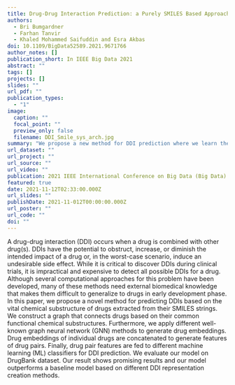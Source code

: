 ```yaml
---
title: Drug-Drug Interaction Prediction: a Purely SMILES Based Approach
authors:
  - Bri Bumgardner
  - Farhan Tanvir
  - Khaled Mohammed Saifuddin and Esra Akbas
doi: 10.1109/BigData52589.2021.9671766
author_notes: []
publication_short: In IEEE Big Data 2021
abstract: ""
tags: []
projects: []
slides: ""
url_pdf: ""
publication_types:
  - "1"
image:
  caption: ""
  focal_point: ""
  preview_only: false
  filename: DDI_Smile_sys_arch.jpg
summary: "We propose a new method for DDI prediction where we learn the representation of drugs by considering only drugs’ chemical structures and their similarities. We consider two drugs to be similar if they have similar functional sub-structure (i.e., functional groups). Instead of using whole chemical structures of drugs to measure their similarities, we use frequent substructures in them."
url_dataset: ""
url_project: ""
url_source: ""
url_video: ""
publication: 2021 IEEE International Conference on Big Data (Big Data)
featured: true
date: 2021-11-12T02:33:00.000Z
url_slides: ""
publishDate: 2021-11-012T00:00:00.000Z
url_poster: ""
url_code: ""
doi: ""
---
```

A drug-drug interaction (DDI) occurs when a drug is combined with other drug(s). DDIs have the potential to obstruct, increase, or diminish the intended impact of a drug or, in the worst-case scenario, induce an undesirable side effect. While it is critical to discover DDIs during clinical trials, it is impractical and expensive to detect all possible DDIs for a drug. Although several computational approaches for this problem have been developed, many of these methods need external biomedical knowledge that makes them difficult to generalize to drugs in early development phase. In this paper, we propose a novel method for predicting DDIs based on the vital chemical substructure of drugs extracted from their SMILES strings. We construct a graph that connects drugs based on their common functional chemical substructures. Furthermore, we apply different well-known graph neural network (GNN) methods to generate drug embeddings. Drug embeddings of individual drugs are concatenated to generate features of drug pairs. Finally, drug pair features are fed to different machine learning (ML) classifiers for DDI prediction. We evaluate our model on DrugBank dataset. Our result shows promising results and our model outperforms a baseline model based on different DDI representation creation methods.
